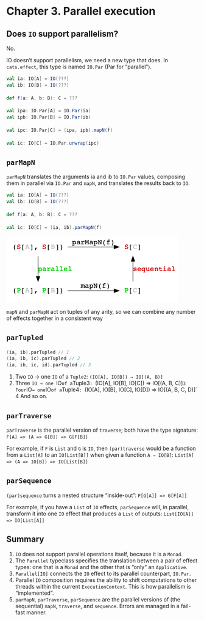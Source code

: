 # Chapter 3. Parallel execution

## Does `IO` support parallelism?

No.

IO doesn’t support parallelism, we need a new type that does. In `cats.effect`, this type is named `IO.Par` (Par for “parallel”).

```scala
val ia: IO[A] = IO(???)
val ib: IO[B] = IO(???)

def f(a: A, b: B): C = ???

val ipa: IO.Par[A] = IO.Par(ia)
val ipb: IO.Par[B] = IO.Par(ib)

val ipc: IO.Par[C] = (ipa, ipb).mapN(f)

val ic: IO[C] = IO.Par.unwrap(ipc)
```

## `parMapN`

`parMapN` translates the arguments ia and ib to `IO.Par` values, composing them in parallel via `IO.Par` and `mapN`, and translates the results back to `IO`.

```scala
val ia: IO[A] = IO(???)
val ib: IO[B] = IO(???)

def f(a: A, b: B): C = ???

val ic: IO[C] = (ia, ib).parMapN(f)
```

![](./parMapN.png)

`mapN` and `parMapN` act on tuples of any arity, so we can combine any number of
effects together in a consistent way

## `parTupled`

```scala
(ia, ib).parTupled // 1
(ia, ib, ic).parTupled // 2
(ia, ib, ic, id).parTupled // 3
```

1. Two `IO` → one `IO` of a `Tuple2`: `(IO[A], IO[B]) ⇒ IO[(A, B)]`
2. Three `IO → one `IO` of a `Tuple3`: `(IO[A], IO[B], IO[C]) ⇒ IO[(A, B, C)]`
3 Four `IO` → one `IO` of a `Tuple4`: `(IO[A], IO[B], IO[C], IO[D]) ⇒ IO[(A, B, C, D)]`
4 And so on.

## `parTraverse`

`parTraverse` is the parallel version of `traverse`; both have the type signature: `F[A] => (A => G[B]) => G[F[B]]`

For example, if `F` is `List` and `G` is `IO`, then `(par)traverse` would be a function from a `List[A]` to an `IO[List[B]]` when given a function `A ⇒ IO[B]`: `List[A] => (A => IO[B]) => IO[List[B]]`

## `parSequence`

`(par)sequence` turns a nested structure “inside-out”: `F[G[A]] => G[F[A]]`

For example, if you have a `List` of `IO` effects, `parSequence` will, in parallel, transform it into one `IO` effect that produces a `List` of outputs: `List[IO[A]] => IO[List[A]]`

## Summary

1. `IO` does not support parallel operations itself, because it is a `Monad`.
2. The `Parallel` typeclass specifies the translation between a pair of effect types: one that is a `Monad` and the other that is “only” an `Applicative`.
3. `Parallel[IO]` connects the `IO` effect to its parallel counterpart, `IO.Par`.
4. Parallel `IO` composition requires the ability to shift computations to other threads within the current `ExecutionContext`. This is how parallelism is “implemented”.
5. `parMapN`, `parTraverse`, `parSequence` are the parallel versions of (the sequential) `mapN`, `traverse`, and `sequence`. Errors are managed in a fail-fast manner.
